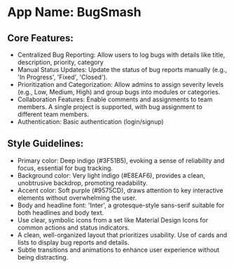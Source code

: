 # **App Name**: BugSmash

## Core Features:

- Centralized Bug Reporting: Allow users to log bugs with details like title, description, priority, category
- Manual Status Updates: Update the status of bug reports manually (e.g., 'In Progress', 'Fixed', 'Closed').
- Prioritization and Categorization: Allow admins to assign severity levels (e.g., Low, Medium, High) and group bugs into modules or categories.
- Collaboration Features: Enable comments and assignments to team members.  A single project is supported, with bug assignment to different team members.
- Authentication: Basic authentication (login/signup)

## Style Guidelines:

- Primary color: Deep indigo (#3F51B5), evoking a sense of reliability and focus, essential for bug tracking.
- Background color: Very light indigo (#E8EAF6), provides a clean, unobtrusive backdrop, promoting readability.
- Accent color: Soft purple (#9575CD), draws attention to key interactive elements without overwhelming the user.
- Body and headline font: 'Inter', a grotesque-style sans-serif suitable for both headlines and body text.
- Use clear, symbolic icons from a set like Material Design Icons for common actions and status indicators.
- A clean, well-organized layout that prioritizes usability. Use of cards and lists to display bug reports and details.
- Subtle transitions and animations to enhance user experience without being distracting.